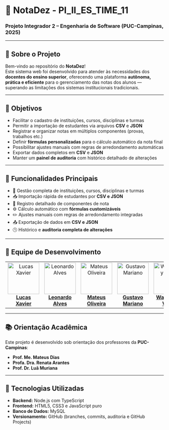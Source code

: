 # 🌟 **NotaDez - PI_II_ES_TIME_11**
### Projeto Integrador 2 – Engenharia de Software (PUC-Campinas, 2025)

---

## 🏢 **Sobre o Projeto**

Bem-vindo ao repositório do **NotaDez**!  
Este sistema web foi desenvolvido para atender às necessidades dos **docentes do ensino superior**, oferecendo uma plataforma **autônoma, prática e eficiente** para o gerenciamento das notas dos alunos — superando as limitações dos sistemas institucionais tradicionais.

---

## 🎯 **Objetivos**

- Facilitar o cadastro de instituições, cursos, disciplinas e turmas  
- Permitir a importação de estudantes via arquivos **CSV** e **JSON**  
- Registrar e organizar notas em múltiplos componentes (provas, trabalhos etc.)  
- Definir **fórmulas personalizadas** para o cálculo automático da nota final  
- Possibilitar ajustes manuais com regras de arredondamento automáticas  
- Exportar dados completos em **CSV** e **JSON**  
- Manter um **painel de auditoria** com histórico detalhado de alterações  

---

## 🚀 **Funcionalidades Principais**

- 🏫 Gestão completa de instituições, cursos, disciplinas e turmas  
- 📥 Importação rápida de estudantes por **CSV e JSON**  
- 🧮 Registro detalhado de componentes de nota  
- ⚙️ Cálculo automático com **fórmulas customizáveis**  
- ✏️ Ajustes manuais com regras de arredondamento integradas  
- 📤 Exportação de dados em **CSV e JSON**  
- 🕓 Histórico e **auditoria completa de alterações**  

---

## 👥 **Equipe de Desenvolvimento**

<table>
  <tr>
    <td align="center">
      <a href="https://github.com/lucaxaviers">
        <img src="https://avatars.githubusercontent.com/lucaxaviers" width="100px;" alt="Lucas Xavier"/><br/>
        <b>Lucas Xavier</b>
      </a>
    </td>
    <td align="center">
      <a href="https://github.com/Leo-Alves123">
        <img src="https://avatars.githubusercontent.com/Leo-Alves123" width="100px;" alt="Leonardo Alves"/><br/>
        <b>Leonardo Alves</b>
      </a>
    </td>
    <td align="center">
      <a href="https://github.com/mateusor">
        <img src="https://avatars.githubusercontent.com/mateusor" width="100px;" alt="Mateus Oliveira"/><br/>
        <b>Mateus Oliveira</b>
      </a>
    </td>
    <td align="center">
      <a href="https://github.com/GustavoaMariano">
        <img src="https://avatars.githubusercontent.com/GustavoaMariano" width="100px;" alt="Gustavo Mariano"/><br/>
        <b>Gustavo Mariano</b>
      </a>
    </td>
    <td align="center">
      <a href="https://github.com/Queco06">
        <img src="https://avatars.githubusercontent.com/Queco06" width="100px;" alt="Wanderley Vieira"/><br/>
        <b>Wanderley Vieira</b>
      </a>
    </td>
  </tr>
</table>

---

## 📚 **Orientação Acadêmica**

Este projeto é desenvolvido sob orientação dos professores da **PUC-Campinas**:

- **Prof. Me. Mateus Dias**  
- **Profa. Dra. Renata Arantes**  
- **Prof. Dr. Luã Muriana**

---

## 🧩 **Tecnologias Utilizadas**

- **Backend:** Node.js com TypeScript  
- **Frontend:** HTML5, CSS3 e JavaScript puro  
- **Banco de Dados:** MySQL  
- **Versionamento:** GitHub (branches, commits, auditoria e GitHub Projects)
